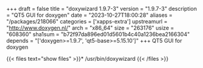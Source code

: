 +++
draft = false
title = "doxywizard 1.9.7-3"
version = "1.9.7-3"
description = "QT5 GUI for doxygen"
date = "2023-10-27T18:00:28"
aliases = "/packages/218066"
categories = ['xapps-extra']
upstreamurl = "http://www.doxygen.nl/"
arch = "x86_64"
size = "263176"
usize = "608360"
sha1sum = "b72f97da896ed01d5601b4c40a1236bea2166304"
depends = "['doxygen>=1.9.7', 'qt5-base>=5.15.10']"
+++
QT5 GUI for doxygen

{{< files text="show files" >}}* /usr/bin/doxywizard
{{< /files >}}